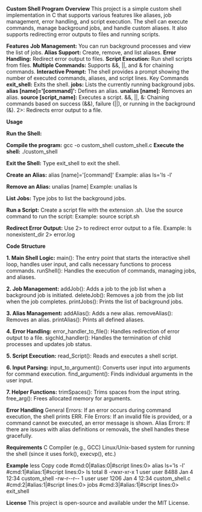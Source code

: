 **Custom Shell Program**
**Overview**
This project is a simple custom shell implementation in C that supports various features like aliases, job management, error handling, and script execution. The shell can execute commands, manage background jobs, and handle custom aliases. It also supports redirecting error outputs to files and running scripts.

**Features**
**Job Management:** You can run background processes and view the list of jobs.
**Alias Support:** Create, remove, and list aliases.
**Error Handling:** Redirect error output to files.
**Script Execution:** Run shell scripts from files.
**Multiple Commands:** Supports &&, ||, and & for chaining commands.
**Interactive Prompt:** The shell provides a prompt showing the number of executed commands, aliases, and script lines.
Key Commands
**exit_shell:** Exits the shell.
**jobs:** Lists the currently running background jobs.
**alias [name]='[command]':** Defines an alias.
**unalias [name]:** Removes an alias.
**source [script_name]:** Executes a script.
&&, ||, &: Chaining commands based on success (&&), failure (||), or running in the background (&).
2>: Redirects error output to a file.

**Usage**

**Run the Shell:**

**Compile the program:**
gcc -o custom_shell custom_shell.c
**Execute the shell:**
./custom_shell

**Exit the Shell:**
Type exit_shell to exit the shell.

**Create an Alias:**
alias [name]='[command]'
Example: alias ls='ls -l'

**Remove an Alias:**
unalias [name]
Example: unalias ls

**List Jobs:**
Type jobs to list the background jobs.

**Run a Script:**
Create a script file with the extension .sh.
Use the source command to run the script:
Example: source script.sh

**Redirect Error Output:**
Use 2> to redirect error output to a file.
Example: ls nonexistent_dir 2> error.log

**Code Structure**

**1. Main Shell Logic:**
main(): The entry point that starts the interactive shell loop, handles user input, and calls necessary functions to process commands.
runShell(): Handles the execution of commands, managing jobs, and aliases.

**2. Job Management:**
addJob(): Adds a job to the job list when a background job is initiated.
deleteJob(): Removes a job from the job list when the job completes.
printJobs(): Prints the list of background jobs.

**3. Alias Management:**
addAlias(): Adds a new alias.
removeAlias(): Removes an alias.
printAlias(): Prints all defined aliases.

**4. Error Handling:**
error_handler_to_file(): Handles redirection of error output to a file.
sigchld_handler(): Handles the termination of child processes and updates job status.

**5. Script Execution:**
read_Script(): Reads and executes a shell script.

**6. Input Parsing:**
input_to_argument(): Converts user input into arguments for command execution.
find_argument(): Finds individual arguments in the user input.

**7. Helper Functions:**
trimSpaces(): Trims spaces from the input string.
free_arg(): Frees allocated memory for arguments.

**Error Handling**
General Errors: If an error occurs during command execution, the shell prints ERR.
File Errors: If an invalid file is provided, or a command cannot be executed, an error message is shown.
Alias Errors: If there are issues with alias definitions or removals, the shell handles these gracefully.

**Requirements**
C Compiler (e.g., GCC)
Linux/Unix-based system for running the shell (since it uses fork(), execvp(), etc.)

**Example**
less
Copy code
#cmd:0|#alias:0|#script lines:0> alias ls='ls -l'
#cmd:1|#alias:1|#script lines:0> ls
total 8
-rwxr-xr-x 1 user user 8488 Jan  4 12:34 custom_shell
-rw-r--r-- 1 user user 1206 Jan  4 12:34 custom_shell.c
#cmd:2|#alias:1|#script lines:0> jobs
#cmd:3|#alias:1|#script lines:0> exit_shell

**License**
This project is open-source and available under the MIT License.

